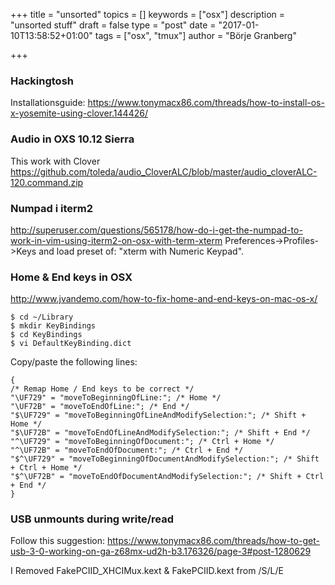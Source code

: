 +++
title = "unsorted"
topics = []
keywords = ["osx"]
description = "unsorted stuff"
draft = false
type = "post"
date = "2017-01-10T13:58:52+01:00"
tags = ["osx", "tmux"]
author = "Börje Granberg"

+++

### Hackingtosh
Installationsguide: https://www.tonymacx86.com/threads/how-to-install-os-x-yosemite-using-clover.144426/

### Audio in OXS 10.12 Sierra

This work with Clover https://github.com/toleda/audio_CloverALC/blob/master/audio_cloverALC-120.command.zip

### Numpad i iterm2
http://superuser.com/questions/565178/how-do-i-get-the-numpad-to-work-in-vim-using-iterm2-on-osx-with-term-xterm
Preferences->Profiles->Keys and load preset of: "xterm with Numeric Keypad".
### Home & End keys in OSX
http://www.jvandemo.com/how-to-fix-home-and-end-keys-on-mac-os-x/
```
$ cd ~/Library
$ mkdir KeyBindings
$ cd KeyBindings
$ vi DefaultKeyBinding.dict

```
Copy/paste the following lines:

```
{
/* Remap Home / End keys to be correct */
"\UF729" = "moveToBeginningOfLine:"; /* Home */
"\UF72B" = "moveToEndOfLine:"; /* End */
"$\UF729" = "moveToBeginningOfLineAndModifySelection:"; /* Shift + Home */
"$\UF72B" = "moveToEndOfLineAndModifySelection:"; /* Shift + End */
"^\UF729" = "moveToBeginningOfDocument:"; /* Ctrl + Home */
"^\UF72B" = "moveToEndOfDocument:"; /* Ctrl + End */
"$^\UF729" = "moveToBeginningOfDocumentAndModifySelection:"; /* Shift + Ctrl + Home */
"$^\UF72B" = "moveToEndOfDocumentAndModifySelection:"; /* Shift + Ctrl + End */
}
```

### USB unmounts during write/read

Follow this suggestion: https://www.tonymacx86.com/threads/how-to-get-usb-3-0-working-on-ga-z68mx-ud2h-b3.176326/page-3#post-1280629

I Removed  FakePCIID_XHCIMux.kext & FakePCIID.kext from /S/L/E
